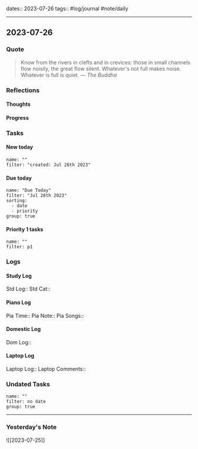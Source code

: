 dates:: 2023-07-26
tags:: #log/journal #note/daily 

---
## 2023-07-26

### Quote

> Know from the rivers in clefts and in crevices: those in small channels flow noisily, the great flow silent. Whatever's not full makes noise. Whatever is full is quiet.
> — <cite>The Buddha</cite>


### Reflections

#### Thoughts

#### Progress

### Tasks

#### New today


```todoist
name: ""
filter: "created: Jul 26th 2023"
```



#### Due today

```todoist
name: "Due Today"
filter: "Jul 26th 2023"
sorting: 
  - date
  - priority
group: true
```

#### Priority 1 tasks

```todoist
name: ""
filter: p1
```



### Logs

#### Study Log
Std Log:: 
Std Cat:: 

#### Piano Log

Pia Time:: 
Pia Note:: 
Pia Songs:: 

#### Domestic Log

Dom Log:: 

#### Laptop Log

Laptop Log:: 
Laptop Comments::

### Undated Tasks
```todoist
name: ""
filter: no date
group: true
```



---
### Yesterday's Note

![[2023-07-25]]


